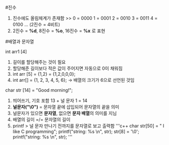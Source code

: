 #진수

1. 진수에도 올림체계가 존재함 >> 0 = 0000 1 = 0001 2 = 0010 3 = 0011 4 = 0100 ... (2진수 = 4비트)
2. 2진수 = **%d**, 8진수 = **%o**, 16진수 = **%x** 로 표현

#배열과 문자열

int arr1 [4]
1. 길이를 할당해주는 것이 필요
2. 할당해준 길이보다 적은 값이 주어지면 자동으로 0이 채워짐
3. int arr [5] = {1,2} = {1,2,0,0,0};
4. int arr[] = {1, 2, 3, 4, 5, 6}; -> 배열의 크기가 6으로 선언된 것임
   
char str [14] = "Good morning!";
1. 띄어쓰기, 기호 포함 13 + 널 문자 1 = 14
2. **널문자("\0")** = 문자열 끝에 삽입되어 문자열의 끝을 의미
3. 널문자가 있으면 **문자열**, 없으면 **문자 배열**의 의미를 지님
4. 배열의 길이 =/= 문자열의 길이
5. printf > 널 문자 만나기 전까지를 문자열로 보고 출력함
'''c++
char str[50] = " I like C programming";
printf("string: %s \n", str);
str[8] = '\0';
printf("string: %s \n", str);
'''
